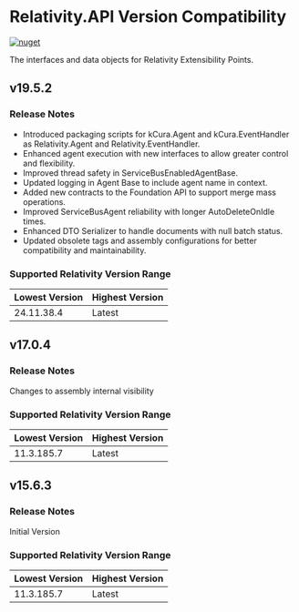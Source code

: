 # Relativity.API Version Compatibility

[![nuget](https://img.shields.io/nuget/v/Relativity.API.svg)](https://www.nuget.org/packages/Relativity.API)

The interfaces and data objects for Relativity Extensibility Points.
## v19.5.2

### Release Notes

- Introduced packaging scripts for kCura.Agent and kCura.EventHandler as Relativity.Agent and Relativity.EventHandler.
- Enhanced agent execution with new interfaces to allow greater control and flexibility.
- Improved thread safety in ServiceBusEnabledAgentBase.
- Updated logging in Agent Base to include agent name in context.
- Added new contracts to the Foundation API to support merge mass operations.
- Improved ServiceBusAgent reliability with longer AutoDeleteOnIdle times.
- Enhanced DTO Serializer to handle documents with null batch status.
- Updated obsolete tags and assembly configurations for better compatibility and maintainability.

### Supported Relativity Version Range

Lowest Version | Highest Version
--- | ---
24.11.38.4 | Latest

## v17.0.4

### Release Notes

Changes to assembly internal visibility

### Supported Relativity Version Range

Lowest Version | Highest Version
--- | ---
11.3.185.7 | Latest

## v15.6.3

### Release Notes

Initial Version

### Supported Relativity Version Range

Lowest Version | Highest Version
--- | ---
11.3.185.7 | Latest
